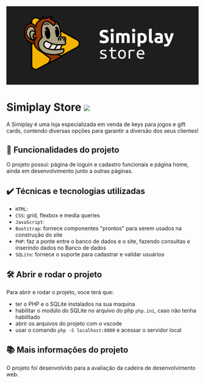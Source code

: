 <img src="./imagens/logo-banner.png">

# Simiplay Store <img src="https://img.shields.io/badge/Status-em_desenvolvimento-yellow">

A Simiplay é uma loja especializada em venda de keys para jogos e gift cards, contendo diversas opções para garantir a diversão dos seus clientes!

## 🔨 Funcionalidades do projeto

O projeto possui: página de loguin e cadastro funcionais e página home, ainda em desenvolvimento junto a outras páginas.

## ✔️ Técnicas e tecnologias utilizadas

- `HTML`: 
- `CSS`: grid, flexbox e media queries
- `JavaScript`: 
- `Bootstrap`: fornece componentes "prontos" para serem usados na construção do site
- `PHP`: faz a ponte entre o banco de dados e o site, fazendo consultas e inserindo dados no Banco de dados
- `SQLite`: fornece o suporte para cadastrar e validar usuários 

## 🛠️ Abrir e rodar o projeto

Para abrir e rodar o projeto, voce terá que:
- ter o PHP e o SQLite instalados na sua maquina
- habilitar o modúlo do SQLite no arquivo do php `php.ini`, caso não tenha habilitado
- abrir os arquivos do projeto com o vscode
- usar o comando `php -S localhost:8000` e acessar o servidor local

## 📚 Mais informações do projeto

O projeto foi desenvolvido para a avaliação da cadeira de desenvolvimento web.  
